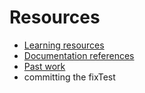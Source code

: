 # Resources

- [Learning resources](learning-resources.md)
- [Documentation references](doc-references__.md)
- [Past work](past-work.md)
- committing the fixTest
